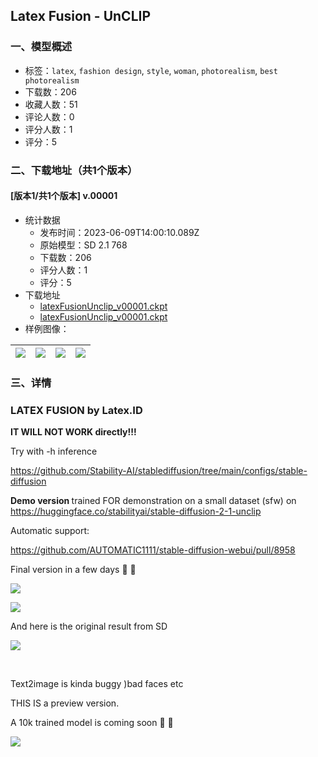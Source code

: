 ## Latex Fusion - UnCLIP
### 一、模型概述

- 标签：`latex`, `fashion design`, `style`, `woman`, `photorealism`, `best photorealism`
- 下载数：206
- 收藏人数：51
- 评论人数：0
- 评分人数：1
- 评分：5

### 二、下载地址（共1个版本）

#### [版本1/共1个版本] v.00001

- 统计数据
  - 发布时间：2023-06-09T14:00:10.089Z
  - 原始模型：SD 2.1 768
  - 下载数：206
  - 评分人数：1
  - 评分：5
- 下载地址
  - [latexFusionUnclip_v00001.ckpt](https://civitai.com/api/download/models/30754)
  - [latexFusionUnclip_v00001.ckpt](https://civitai.com/api/download/models/30754?type=Model&format=PickleTensor&size=full&fp=fp16)
- 样例图像：

| <img src="https://image.civitai.com/xG1nkqKTMzGDvpLrqFT7WA/58d5d883-9ca5-48f4-bbd4-6e11b1880500/width=450/349315.jpeg" /> | <img src="https://image.civitai.com/xG1nkqKTMzGDvpLrqFT7WA/929f1ba8-4ed9-4a97-1d95-c788d3ec2d00/width=450/349361.jpeg" /> | <img src="https://image.civitai.com/xG1nkqKTMzGDvpLrqFT7WA/7aa05a7c-699b-4aad-ba0f-e54b972b2300/width=450/349333.jpeg" /> | <img src="https://image.civitai.com/xG1nkqKTMzGDvpLrqFT7WA/9014e5a5-8b8a-462b-08c9-e4636af2e700/width=450/349332.jpeg" /> |
| ---- | ---- | ---- | ---- |


### 三、详情
<h3>LATEX FUSION by Latex.ID</h3><p></p><p><strong>IT WILL NOT WORK directly!!!</strong></p><p>Try with -h inference</p><p><a target="_blank" rel="ugc" href="https://github.com/Stability-AI/stablediffusion/tree/main/configs/stable-diffusion">https://github.com/Stability-AI/stablediffusion/tree/main/configs/stable-diffusion</a></p><p></p><p><strong>Demo version </strong>trained FOR demonstration on a small dataset (sfw) on <br /><a target="_blank" rel="ugc" href="https://huggingface.co/stabilityai/stable-diffusion-2-1-unclip">https://huggingface.co/stabilityai/stable-diffusion-2-1-unclip</a></p><p>Automatic support:</p><p><a target="_blank" rel="ugc" href="https://github.com/AUTOMATIC1111/stable-diffusion-webui/pull/8958">https://github.com/AUTOMATIC1111/stable-diffusion-webui/pull/8958</a></p><p></p><p>Final version in a few days  🤟 🥃</p><p></p><img src="https://imagecache.civitai.com/xG1nkqKTMzGDvpLrqFT7WA/a7de83b9-aea5-42d7-f6c9-93d8d7c88c00/width=525/a7de83b9-aea5-42d7-f6c9-93d8d7c88c00" /><p></p><img src="https://imagecache.civitai.com/xG1nkqKTMzGDvpLrqFT7WA/f2287001-90c8-4f8e-3747-0b481fc3f800/width=525/f2287001-90c8-4f8e-3747-0b481fc3f800" /><p></p><p>And here is the original result from SD<br /></p><img src="https://imagecache.civitai.com/xG1nkqKTMzGDvpLrqFT7WA/dc8acfc8-2adc-41ca-3b32-6f17a2651600/width=525/dc8acfc8-2adc-41ca-3b32-6f17a2651600" /><p><br /></p><p>Text2image is kinda buggy )bad faces etc<br /></p><p></p><p>THIS IS a preview version.</p><p></p><p>A 10k trained model is coming soon 🤟 🥃<br /></p><img src="https://imagecache.civitai.com/xG1nkqKTMzGDvpLrqFT7WA/c35d275b-feca-444d-1e52-92d9c54cd500/width=525/c35d275b-feca-444d-1e52-92d9c54cd500" />